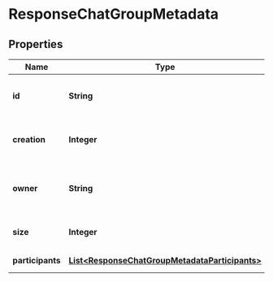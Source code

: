 # ResponseChatGroupMetadata

## Properties
Name | Type | Description | Notes
------------ | ------------- | ------------- | -------------
**id** | **String** | Идентификатор группы в формате WhatsApp |  [optional]
**creation** | **Integer** | Дата создания группы в формате Unix Time Stamp |  [optional]
**owner** | **String** | Идентификатор создателя группы в формате WhatsApp |  [optional]
**size** | **Integer** | Количество участников в группе |  [optional]
**participants** | [**List&lt;ResponseChatGroupMetadataParticipants&gt;**](ResponseChatGroupMetadataParticipants.md) | Массив участников |  [optional]

